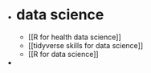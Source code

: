 - # data science
	- [[R for health data science]]
	- [[tidyverse skills for data science]]
	- [[R for data science]]
-